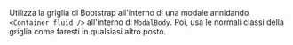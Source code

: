 Utilizza la griglia di Bootstrap all'interno di una modale  annidando `<Container fluid />` all'interno di `ModalBody`. Poi, usa le normali classi della griglia come faresti in qualsiasi altro posto.